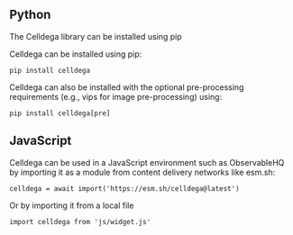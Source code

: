 ## Python
The Celldega library can be installed using pip

Celldega can be installed using pip:
```
pip install celldega
```

Celldega can also be installed with the optional pre-processing requirements (e.g., vips for image pre-processing) using:
```
pip install celldega[pre]
```

## JavaScript

Celldega can be used in a JavaScript environment such as ObservableHQ by importing it as a module from content delivery networks like esm.sh:

```
celldega = await import('https://esm.sh/celldega@latest')
```

Or by importing it from a local file

```
import celldega from 'js/widget.js'
```